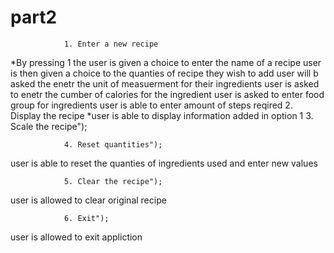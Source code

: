 # part2


               
                1. Enter a new recipe
*By pressing 1 the user is given a choice to enter the name of a recipe 
                   user is then given a choice to the quanties of recipe they wish to add
                   user will b asked the enetr the unit of measuerment for their ingredients
                   user is asked to enetr the cumber of calories for the ingredient 
                   user is asked to enter food group for ingredients
                   user is able to enter amount of steps reqired 
                2. Display the recipe
*user is able to display information added in option 1
                3. Scale the recipe");

                4. Reset quantities");
user is able to reset the quanties of ingredients used and enter new values

                5. Clear the recipe");

user is allowed to clear original recipe

                6. Exit");
user is allowed to exit appliction


